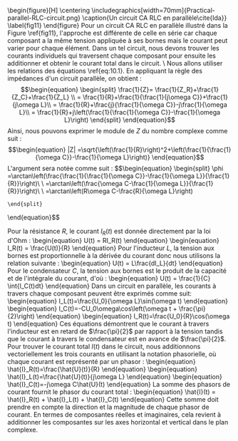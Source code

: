 \begin{figure}[H]
\centering
\includegraphics[width=70mm]{Practical-parallel-RLC-circuit.png}
\caption{Un circuit CA RLC en parallèle\cite{Ida}}
\label{fig11}
\end{figure}
Pour un circuit CA RLC en parallèle illustré dans la Figure \ref{fig11}, l'approche est différente de celle en série car chaque composant a la même tension appliquée à ses bornes mais le courant peut varier pour chaque élément. Dans un tel circuit, nous devons trouver les courants individuels qui traversent chaque composant pour ensuite les additionner et obtenir le courant total dans le circuit.
\\
Nous allons utiliser les relations des équations \ref{eq:10.1}. En appliquant la règle des impédances d'un circuit parallèle, on obtient :
$$\begin{equation}
    \begin{split}
        \frac{1}{Z}= \frac{1}{Z_R}+\frac{1}{Z_C}+\frac{1}{Z_L} \\
        = \frac{1}{R}+\frac{1}{\frac{1}{j\omega C}}+\frac{1}{j\omega L}\\
        = \frac{1}{R}+\frac{j}{\frac{1}{\omega C}}-j\frac{1}{\omega L}\\
        = \frac{1}{R}+j\left(\frac{1}{\frac{1}{\omega C}}-\frac{1}{\omega L}\right)
    \end{split}
\end{equation}$$
Ainsi, nous pouvons exprimer le module de $Z$ du nombre complexe comme suit :
$$\begin{equation}
    |Z| =\sqrt{\left(\frac{1}{R}\right)^2+\left(\frac{1}{\frac{1}{\omega C}}-\frac{1}{\omega L}\right)}
\end{equation}$$
L'argument sera notée comme suit :
$$\begin{equation}
    \begin{split}
        \phi =\arctan\left(\frac{\frac{1}{\frac{1}{\omega C}}-\frac{1}{\omega L}}{\frac{1}{R}}\right)\\
\\
        =\arctan\left(\frac{\omega C-\frac{1}{\omega L}}{\frac{1}{R}}\right)\\
        \\
        =\arctan\left(R\omega C-\frac{R}{\omega L}\right)
        
    \end{split}
\end{equation}$$





Pour la résistance $R$, le courant $I_R(t)$ est donnée directement par la loi d'Ohm :
\begin{equation}
    U(t) = RI_R(t)
\end{equation}
\begin{equation}
    I_R(t) = \frac{U(t)}{R}
\end{equation}
Pour l'inducteur $L$, la tension aux bornes est proportionnelle à la dérivée du courant donc nous utilisons la relation suivante :
\begin{equation}
    U(t) = L\frac{dI_L}{dt}
\end{equation}
Pour le condensateur $C$, la tension aux bornes est le produit de la capacité et de l'intégrale du courant, d'où :
\begin{equation}
    U(t) = \frac{1}{C} \int{I_C(t)dt}
\end{equation}
Dans un circuit en parallèle, les courants à travers chaque composant peuvent être exprimés comme 
suit:
\begin{equation}
    I_L(t)=\frac{U_0}{\omega L}\sin(\omega t)
\end{equation}
\begin{equation}
    I_C(t)=-CU_0\omega\cos\left(\omega t + \frac{\pi}{2}\right)
\end{equation}
\begin{equation}
    I_R(t)=\frac{U_0}{R}\cos(\omega t)
\end{equation}
Ces équations démontrent que le courant à travers l'inducteur est en retard de $\frac{\pi}{2}$ par rapport à la tension tandis que le courant à travers le condensateur est en avance de $\frac{\pi}{2}$. Pour trouver le courant total $I(t)$ dans le circuit,  nous additionnons vectoriellement les trois courants en utilisant la notation phasorielle, où chaque courant est représenté par un phasor :
\begin{equation}
    \hat{I}_R(t)=\frac{\hat{U}(t)}{R}
\end{equation}
\begin{equation}
    \hat{I}_L(t)=\frac{\hat{U}(t)}{j\omega L}
\end{equation}
\begin{equation}
    \hat{I}_C(t)=-j\omega C\hat{U}(t)
\end{equation}
La somme des phasors de courant fournit le phasor du courant total :
\begin{equation}
    \hat{I}(t) = \hat{I}_R(t) + \hat{I}_L(t) + \hat{I}_C(t)
\end{equation}
Cette somme doit prendre en compte la direction et la magnitude de chaque phasor de courant. En termes de composantes réelles et imaginaires, cela revient à additionner les composantes sur les axes horizontal et vertical dans le plan complexe.
